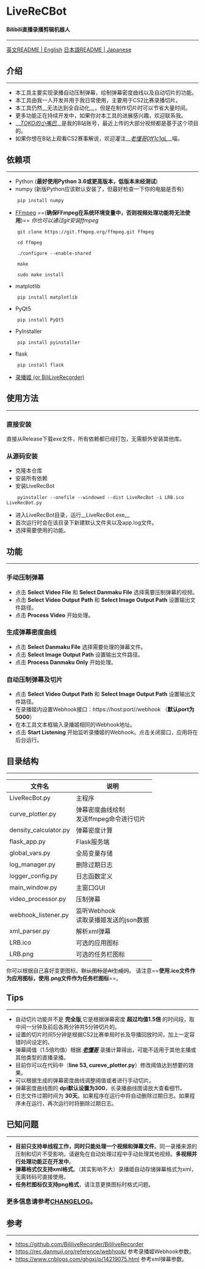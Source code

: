 # LiveReCBot
#### Bilibili直播录播剪辑机器人

**********

[英文README | English](README.md)
[日本語README | Japanese](README_JP.md)

## 介绍

**********

* 本工具主要实现录播自动压制弹幕，绘制弹幕密度曲线以及自动切片的功能。
* 本工具由我一人开发并用于我日常使用，主要用于CS2比赛录播切片。
* 本工具仍然__无法达到全自动化__，但是在制作切片时可以节省大量时间。
* 更多功能正在持续开发中，如果你对本工具的进展感兴趣，欢迎联系我。
* __*<u>[TOKO的小嘴巴](https://space.bilibili.com/202371545?spm_id_from=333.337.0.0)</u>*__是我的B站账号，最近上传的大部分视频都是基于这个项目的。
* 如果你想在B站上观看CS2赛事解说，欢迎灌注__*<u>[老懂哥0ff1c1aL](https://space.bilibili.com/475083446?spm_id_from=333.337.0.0)</u>*__喵。

## 依赖项

**********

* Python (__最好使用Python 3.6或更高版本，低版本未经测试__)
* numpy (新版Python应该默认安装了，但最好检查一下你的电脑是否有)
```
    pip install numpy
```
* <u>[FFmpeg](https://www.gyan.dev/ffmpeg/builds/)</u> ==(__确保FFmpeg在系统环境变量中，否则视频处理功能将无法使用__)==
*你也可以通过git安装ffmpeg*
```
    git clone https://git.ffmpeg.org/ffmpeg.git ffmpeg

    cd ffmpeg

    ./configure --enable-shared

    make

    sudo make install
```
* matplotlib
```
    pip install matplotlib
```
* PyQt5
```
    pip install PyQt5
```
* PyInstaller
```
    pip install pyinstaller
```
* flask
```
    pip install flask
```
* <u>[录播姬 (or BiliLiveRecorder)]( https://github.com/BililiveRecorder/BililiveRecorder/releases)</u>

## 使用方法

**********

### 直接安装

直接从Release下载exe文件，所有依赖都已经打包，无需额外安装其他库。

### 从源码安装

* 克隆本仓库
* 安装所有依赖
* 安装LiveRecBot
```
    pyinstaller --onefile --windowed --dist LiveRecBot -i LRB.ico LiveRecBot.py
```
* 进入LiveRecBot目录，运行__LiveRecBot.exe__
* 首次运行时会在该目录下新建默认文件夹以及app.log文件。
* 选择需要使用的功能。

## 功能

**********

### 手动压制弹幕
* 点击 __Select Video File__ 和 __Select Danmaku File__ 选择需要压制弹幕的视频。
* 点击 __Select Video Output Path__ 和 __Select Image Output Path__ 设置输出文件路径。
* 点击 __Process Video__ 开始处理。

### 生成弹幕密度曲线
* 点击 __Select Danmaku File__ 选择需要处理的弹幕文件。
* 点击 __Select Image Output Path__ 设置输出文件路径。
* 点击 __Process Danmaku Only__ 开始处理。

### 自动压制弹幕及切片
* 点击 __Select Video Output Path__ 和 __Select Image Output Path__ 设置输出文件路径。
* 在录播姬内设置Webhook接口：https://host:port//webhook （__默认port为5000__）
* 在本工具文本框输入录播姬相同的Webhook地址。
* 点击 __Start Listening__ 开始监听录播姬的Webhook。点击关闭窗口，应用将在后台运行。

## 目录结构

**********

| 文件名 | 说明 |
| --- | --- |
| LiveRecBot.py | 主程序 |
| curve_plotter.py | 弹幕密度曲线绘制 <br>发送ffmpeg命令进行切片 |
| density_calculator.py | 弹幕密度计算 |
| flask_app.py | Flask服务端 |
| global_vars.py | 全局变量存储 |
| log_manager.py | 删除过期日志 |
| logger_config.py | 日志函数定义 |
| main_window.py | 主窗口GUI |
| video_processor.py | 压制弹幕 |
| webhook_listener.py | 监听Webhook <br>读取录播姬发送的json数据 |
| xml_parser.py | 解析xml弹幕 |
| LRB.ico | 可选的应用图标 |
| LRB.png | 可选的任务栏图标 |

你可以根据自己喜好变更图标。~~默认图标是AI生成的~~。
请注意==__使用.ico文件作为应用图标，使用.png文件作为任务栏图标__==。

## Tips

**********

* 自动切片功能并不是 __完全版__,它是根据弹幕密度 __超过均值1.5倍__ 的时间段，取中间一分钟及前后各两分钟共5分钟切片的。
* 设置的切片时间5分钟是根据CS2比赛单局时长及导播回放时间，加上一定容错时间设定的。
* 弹幕阈值（1.5倍均值）根据 __*<u>[老懂哥](https://live.bilibili.com/21674333?broadcast_type=0&is_room_feed=1&spm_id_from=333.999.to_liveroom.0.click&live_from=86002)</u>*__ 录播计算得出，可能不适用于其他主播或其他类型的直播录播。
* 目前你可以在代码中（__line 53, cureve_plotter.py__）修改阈值达到想要的效果。
* 可以根据生成的弹幕密度曲线调整阈值或者进行手动切片。
* 弹幕密度曲线图的 __dpi默认设置为300__，长录播曲线图请放大查看细节。
* 日志文件过期时间为 __30天__。如果程序在运行中将自动删除过期日志。如果程序未在运行，再次运行时将删除过期日志。

## 已知问题

**********

* __目前只支持单线程工作，同时只能处理一个视频和弹幕文件__。同一录播来源的压制和切片不受影响，请避免在自动处理过程中手动处理其他视频。__多视频并行处理功能正在开发中__。
* __弹幕格式仅支持xml格式__。（其实影响不大）录播姬自动存储弹幕格式为xml，无需转码可直接使用。
* __任务栏图标仅支持png格式__，请注意更换图标时格式问题。

### 更多信息请参考[CHANGELOG](CHANGELOG.md)。

## 参考

**********

* https://github.com/BililiveRecorder/BililiveRecorder
* https://rec.danmuji.org/reference/webhook/ 参考录播姬Webhook参数。
* https://www.cnblogs.com/ghgxj/p/14219075.html 参考xml弹幕参数。
